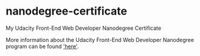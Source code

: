 # nanodegree-certificate
My Udacity Front-End Web Developer Nanodegree Certificate

More information about the Udacity Front-End Web Developer Nanodegree program can be found ['here'](https://www.udacity.com/course/front-end-web-developer-nanodegree--nd001). 
